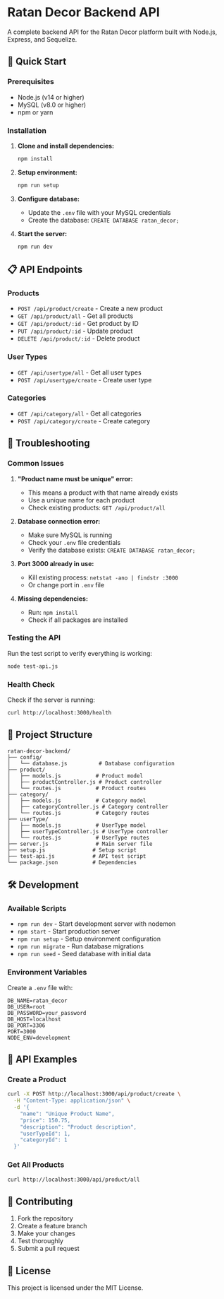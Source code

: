 # Ratan Decor Backend API

A complete backend API for the Ratan Decor platform built with Node.js, Express, and Sequelize.

## 🚀 Quick Start

### Prerequisites
- Node.js (v14 or higher)
- MySQL (v8.0 or higher)
- npm or yarn

### Installation

1. **Clone and install dependencies:**
   ```bash
   npm install
   ```

2. **Setup environment:**
   ```bash
   npm run setup
   ```

3. **Configure database:**
   - Update the `.env` file with your MySQL credentials
   - Create the database: `CREATE DATABASE ratan_decor;`

4. **Start the server:**
   ```bash
   npm run dev
   ```

## 📋 API Endpoints

### Products
- `POST /api/product/create` - Create a new product
- `GET /api/product/all` - Get all products
- `GET /api/product/:id` - Get product by ID
- `PUT /api/product/:id` - Update product
- `DELETE /api/product/:id` - Delete product

### User Types
- `GET /api/usertype/all` - Get all user types
- `POST /api/usertype/create` - Create user type

### Categories
- `GET /api/category/all` - Get all categories
- `POST /api/category/create` - Create category

## 🔧 Troubleshooting

### Common Issues

1. **"Product name must be unique" error:**
   - This means a product with that name already exists
   - Use a unique name for each product
   - Check existing products: `GET /api/product/all`

2. **Database connection error:**
   - Make sure MySQL is running
   - Check your `.env` file credentials
   - Verify the database exists: `CREATE DATABASE ratan_decor;`

3. **Port 3000 already in use:**
   - Kill existing process: `netstat -ano | findstr :3000`
   - Or change port in `.env` file

4. **Missing dependencies:**
   - Run: `npm install`
   - Check if all packages are installed

### Testing the API

Run the test script to verify everything is working:
```bash
node test-api.js
```

### Health Check

Check if the server is running:
```bash
curl http://localhost:3000/health
```

## 📁 Project Structure

```
ratan-decor-backend/
├── config/
│   └── database.js          # Database configuration
├── product/
│   ├── models.js           # Product model
│   ├── productController.js # Product controller
│   └── routes.js           # Product routes
├── category/
│   ├── models.js           # Category model
│   ├── categoryController.js # Category controller
│   └── routes.js           # Category routes
├── userType/
│   ├── models.js           # UserType model
│   ├── userTypeController.js # UserType controller
│   └── routes.js           # UserType routes
├── server.js               # Main server file
├── setup.js               # Setup script
├── test-api.js            # API test script
└── package.json           # Dependencies
```

## 🛠️ Development

### Available Scripts
- `npm run dev` - Start development server with nodemon
- `npm start` - Start production server
- `npm run setup` - Setup environment configuration
- `npm run migrate` - Run database migrations
- `npm run seed` - Seed database with initial data

### Environment Variables
Create a `.env` file with:
```env
DB_NAME=ratan_decor
DB_USER=root
DB_PASSWORD=your_password
DB_HOST=localhost
DB_PORT=3306
PORT=3000
NODE_ENV=development
```

## 📝 API Examples

### Create a Product
```bash
curl -X POST http://localhost:3000/api/product/create \
  -H "Content-Type: application/json" \
  -d '{
    "name": "Unique Product Name",
    "price": 150.75,
    "description": "Product description",
    "userTypeId": 1,
    "categoryId": 1
  }'
```

### Get All Products
```bash
curl http://localhost:3000/api/product/all
```

## 🤝 Contributing

1. Fork the repository
2. Create a feature branch
3. Make your changes
4. Test thoroughly
5. Submit a pull request

## 📄 License

This project is licensed under the MIT License. 